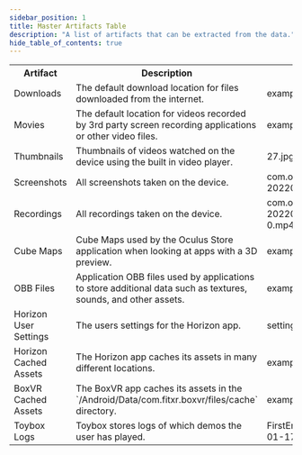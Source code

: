 ```yaml
---
sidebar_position: 1
title: Master Artifacts Table
description: "A list of artifacts that can be extracted from the data."
hide_table_of_contents: true
---
```


<table>
    <tr>
        <th>Artifact</th>
        <th>Description</th>
        <th>Example</th>
        <th>Location</th>
        <th>Source</th>
    </tr>
    <tr>
        <td>Downloads</td>
        <td>The default download location for files downloaded from the internet.</td>
        <td>example.pdf</td>
        <td>/Downloads</td>
        <td><a href="/analysis/artifacts/mtp">MTP</a></td>
    </tr>
    <tr>
        <td>Movies</td>
        <td>The default location for videos recorded by 3rd party screen recording applications or other video files.</td>
        <td>example.mp4</td>
        <td>/Movies</td>
        <td><a href="/analysis/artifacts/mtp">MTP</a></td>
    </tr>
    <tr>
        <td>Thumbnails</td>
        <td>Thumbnails of videos watched on the device using the built in video player.</td>
        <td>27.jpg</td>
        <td>`/Movies/.thumbnails</td>
        <td><a href="/analysis/artifacts/mtp">MTP</a></td>
    </tr>
    <tr>
        <td>Screenshots</td>
        <td>All screenshots taken on the device.</td>
        <td>com.oculus.vrshell-20220101-120000.jpg</td>
        <td>/Oculus/Screenshots</td>
        <td><a href="/analysis/artifacts/mtp">MTP</a></td>
    </tr>
    <tr>
        <td>Recordings</td>
        <td>All recordings taken on the device.</td>
        <td>com.oculus.vrshell-20220101-120000-0.mp4</td>
        <td>/Oculus/VideoShots</td>
        <td><a href="/analysis/artifacts/mtp">MTP</a></td>
    </tr>
    <tr>
        <td>Cube Maps</td>
        <td>Cube Maps used by the Oculus Store application when looking at apps with a 3D preview.</td>
        <td>example.jpg</td>
        <td>/Android/Media/com.oculus.store/cubemaps</td>
        <td><a href="/analysis/artifacts/mtp">MTP</a></td>
    </tr>
    <tr>
        <td>OBB Files</td>
        <td>Application OBB files used by applications to store additional data such as textures, sounds, and other assets.</td>
        <td>example.obb</td>
        <td>/Android/obb</td>
        <td><a href="/analysis/artifacts/mtp">MTP</a></td>
    </tr>
    <tr>
        <td>Horizon User Settings</td>
        <td>The users settings for the Horizon app.</td>
        <td>settings-socialvr.xml</td>
        <td>/Android/Data/com.facebook.horizon/Horizon</td>
        <td><a href="/analysis/artifacts/applications">Applications</a></td>
    </tr>
    <tr>
        <td>Horizon Cached Assets</td>
        <td>The Horizon app caches its assets in many different locations.</td>
        <td>example.jpg</td>
        <td>/Android/Data/com.facebook.horizon/cache</td>
        <td><a href="/analysis/artifacts/applications">Applications</a></td>
    </tr>
    <tr>
        <td>BoxVR Cached Assets</td>
        <td>The BoxVR app caches its assets in the `/Android/Data/com.fitxr.boxvr/files/cache` directory.</td>
        <td>example.fitxr</td>
        <td>/Android/Data/com.fitxr.boxvr/files/cache</td>
        <td><a href="/analysis/artifacts/applications">Applications</a></td>
    </tr>
    <tr>
        <td>Toybox Logs</td>
        <td>Toybox stores logs of which demos the user has played.</td>
        <td>FirstEncounters_Logs_25-01-17_14-12-29</td>
        <td>/Android/Data/com.meta.curio.toybox/files/</td>
        <td><a href="/analysis/artifacts/applications">Applications</a></td>
    </tr>
</table>